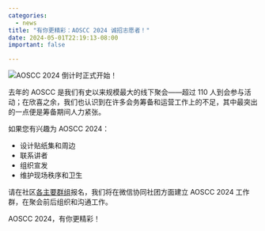 ```yaml
---
categories:
  - news
title: "有你更精彩：AOSCC 2024 诚招志愿者！"
date: 2024-05-01T22:19:13-08:00
important: false

---
```

![AOSCC 2024 倒计时正式开始！](/assets/coffee-break/20240427/imgs/aoscc-2024.png)

去年的 AOSCC 是我们有史以来规模最大的线下聚会——超过 110 人到会参与活动；在欣喜之余，我们也认识到在许多会务筹备和运营工作上的不足，其中最突出的一点便是筹备期间人力紧张。

如果您有兴趣为 AOSCC 2024：

- 设计贴纸集和周边
- 联系讲者
- 组织宣发
- 维护现场秩序和卫生

请在社区[各主要群组](http://aosc.io/zh-cn/contact)报名，我们将在微信协同社团方面建立 AOSCC 2024 工作群，在聚会前后组织和沟通工作。

AOSCC 2024，有你更精彩！

